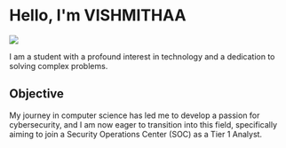 # Hello, I'm VISHMITHAA 
<a href="https://www.linkedin.com/in/vishmithaa-s-p/"><img src="https://img.shields.io/badge/-LinkedIn-0072b1?&style=for-the-badge&logo=linkedin&logoColor=white" /></a>



I am a student with a profound interest in technology and a dedication to solving complex problems.

## Objective


My journey in computer science has led me to develop a passion for cybersecurity, and I am now eager to transition into this field, specifically aiming to join a Security Operations Center (SOC) as a Tier 1 Analyst.




